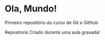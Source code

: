 # Ola, Mundo!
 Primeiro repositório do curso de Git e GitHub

 Repositorio Criado durante uma aula gravada!
